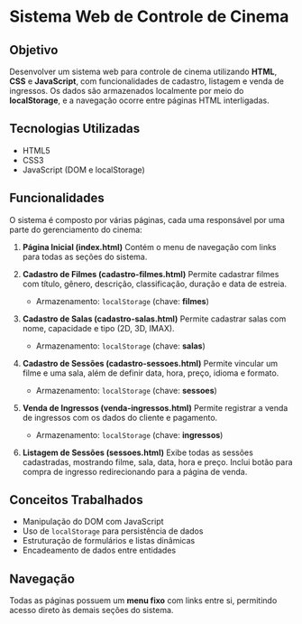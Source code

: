 # Sistema Web de Controle de Cinema

## Objetivo

Desenvolver um sistema web para controle de cinema utilizando **HTML**, **CSS** e **JavaScript**, com funcionalidades de cadastro, listagem e venda de ingressos. Os dados são armazenados localmente por meio do **localStorage**, e a navegação ocorre entre páginas HTML interligadas.

## Tecnologias Utilizadas

* HTML5
* CSS3
* JavaScript (DOM e localStorage)

## Funcionalidades

O sistema é composto por várias páginas, cada uma responsável por uma parte do gerenciamento do cinema:

1. **Página Inicial (index.html)**
   Contém o menu de navegação com links para todas as seções do sistema.

2. **Cadastro de Filmes (cadastro-filmes.html)**
   Permite cadastrar filmes com título, gênero, descrição, classificação, duração e data de estreia.

   * Armazenamento: `localStorage` (chave: **filmes**)

3. **Cadastro de Salas (cadastro-salas.html)**
   Permite cadastrar salas com nome, capacidade e tipo (2D, 3D, IMAX).

   * Armazenamento: `localStorage` (chave: **salas**)

4. **Cadastro de Sessões (cadastro-sessoes.html)**
   Permite vincular um filme e uma sala, além de definir data, hora, preço, idioma e formato.

   * Armazenamento: `localStorage` (chave: **sessoes**)

5. **Venda de Ingressos (venda-ingressos.html)**
   Permite registrar a venda de ingressos com os dados do cliente e pagamento.

   * Armazenamento: `localStorage` (chave: **ingressos**)

6. **Listagem de Sessões (sessoes.html)**
   Exibe todas as sessões cadastradas, mostrando filme, sala, data, hora e preço.
   Inclui botão para compra de ingresso redirecionando para a página de venda.

## Conceitos Trabalhados

* Manipulação do DOM com JavaScript
* Uso de `localStorage` para persistência de dados
* Estruturação de formulários e listas dinâmicas
* Encadeamento de dados entre entidades

## Navegação

Todas as páginas possuem um **menu fixo** com links entre si, permitindo acesso direto às demais seções do sistema.
